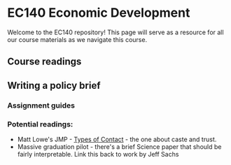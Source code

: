 # EC140 Economic Development 

Welcome to the EC140 repository! This page will serve as a resource for all our course materials as we navigate this course. 




## Course readings





## Writing a policy brief 

### Assignment guides 


### Potential readings: 
  - Matt Lowe's JMP - [Types of Contact](https://economics.mit.edu/files/14259) - the one about caste and trust. 
  - Massive graduation pilot - there's a brief Science paper that should be fairly interpretable. Link this back to work by   Jeff Sachs 
  
